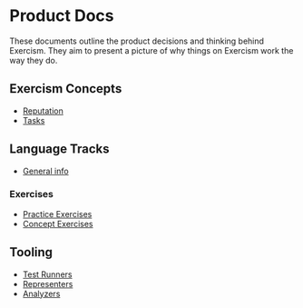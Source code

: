 # Product Docs

These documents outline the product decisions and thinking behind Exercism.
They aim to present a picture of why things on Exercism work the way they do.

## Exercism Concepts

- [Reputation](/docs/building/product/reputation)
- [Tasks](/docs/building/product/tasks)

## Language Tracks

- [General info](/docs/building/product/tracks)

### Exercises

- [Practice Exercises](/docs/building/product/practice-exercises)
- [Concept Exercises](/docs/building/product/concept-exercises)

## Tooling

- [Test Runners](/docs/building/product/test-runners)
- [Representers](/docs/building/product/representers)
- [Analyzers](/docs/building/product/analyzers)
